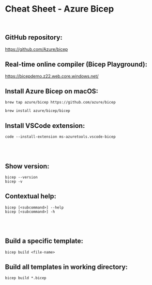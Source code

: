 # Cheat Sheet - Azure Bicep

<br>

## GitHub repository:
https://github.com/Azure/bicep

## Real-time online compiler (Bicep Playground):
https://bicepdemo.z22.web.core.windows.net/

## Install Azure Bicep on macOS:
```shell
brew tap azure/bicep https://github.com/azure/bicep

brew install azure/bicep/bicep
```

## Install VSCode extension:
```shell
code --install-extension ms-azuretools.vscode-bicep
```

<br><br>

## Show version:
```shell
bicep --version
bicep -v
```

## Contextual help:
```shell
bicep [<subcommand>] --help
bicep [<subcommand>] -h
```

<br><br>

## Build a specific template:
```shell
bicep build <file-name>
```

## Build all templates in working directory:
```shell
bicep build *.bicep
```



<!-- Komplettera med modules när släppt:

Lägg till param attributes:

 param virtualMachineAdminUsername string

  param virtualMachineAdminPassword string {
    secure: true
  }
  
  param virtualMachineSize string {
    allowed: [
      'Standard_D2s_v3'
      'Standard_D4s_v3'
      'Standard_D8s_v3'
    ]
    default: 'Standard_D8s_v3'
  }


https://github.com/Azure/bicep/blob/main/docs/spec/modules.md

Komplettera med loops när släppt:
https://github.com/Azure/bicep/blob/main/docs/spec/loops.md

??? Terraform-esque deployments ???
bicep build
bicep plan
bicep apply
bicep destroy
??? Om ej släpps officiellt, kanske värt att skapa egna alias för detta ???

Eventuellt lägga till cheat sheet för expressions etc??
 -->